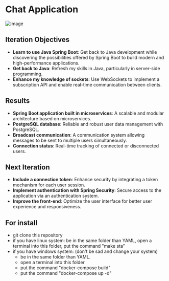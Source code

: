 # Chat Application

![image](https://github.com/user-attachments/assets/74b40c8b-eff2-41c5-b1de-182a84731886)



## Iteration Objectives

- **Learn to use Java Spring Boot**: Get back to Java development while discovering the possibilities offered by Spring Boot to build modern and high-performance applications.
- **Get back to Java**: Refresh my skills in Java, particularly in server-side programming.
- **Enhance my knowledge of sockets**: Use WebSockets to implement a subscription API and enable real-time communication between clients.

## Results

- **Spring Boot application built in microservices**: A scalable and modular architecture based on microservices.
- **PostgreSQL database**: Reliable and robust user data management with PostgreSQL.
- **Broadcast communication**: A communication system allowing messages to be sent to multiple users simultaneously.
- **Connection status**: Real-time tracking of connected or disconnected users.

## Next Iteration

- **Include a connection token**: Enhance security by integrating a token mechanism for each user session.
- **Implement authentication with Spring Security**: Secure access to the application via an authentication system.
- **Improve the front-end**: Optimize the user interface for better user experience and responsiveness.

## For install 

- git clone this repository 
- if you have linux system: be in the same folder than YAML, open a terminal into this folder, put the command "make sta"
- if you have windows system: (don't be sad and change your system)
    - be in the same folder than YAML.
    - open a terminal into this folder
    - put the command "docker-compose build"
    - put the command "docker-compose up -d"
